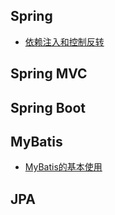 ## Spring

- [依赖注入和控制反转](框架/Spring/依赖注入和控制反转)




## Spring MVC



## Spring Boot



## MyBatis

- [MyBatis的基本使用](框架/MyBatis/MyBatis的基本使用)

## JPA

